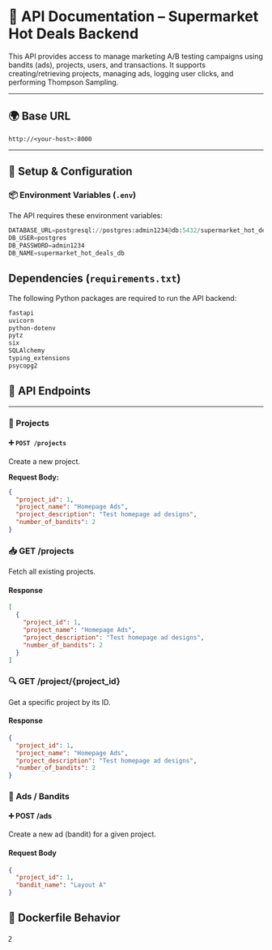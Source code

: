 # 📘 API Documentation – Supermarket Hot Deals Backend

This API provides access to manage marketing A/B testing campaigns using bandits (ads), projects, users, and transactions. It supports creating/retrieving projects, managing ads, logging user clicks, and performing Thompson Sampling.

---

## 🌍 Base URL
```
http://<your-host>:8000
```

---


## 🚀 Setup & Configuration

### 📦 Environment Variables (`.env`)

The API requires these environment variables:

```python
DATABASE_URL=postgresql://postgres:admin1234@db:5432/supermarket_hot_deals_db
DB_USER=postgres
DB_PASSWORD=admin1234
DB_NAME=supermarket_hot_deals_db
```
## Dependencies (`requirements.txt`)

The following Python packages are required to run the API backend:

```txt
fastapi
uvicorn
python-dotenv
pytz
six
SQLAlchemy
typing_extensions
psycopg2
```
 ## 📁 API Endpoints

---

### 📌 Projects

#### ➕ `POST /projects`
Create a new project.

**Request Body:**
```json
{
  "project_id": 1,
  "project_name": "Homepage Ads",
  "project_description": "Test homepage ad designs",
  "number_of_bandits": 2
}
```

### 📥 GET /projects

Fetch all existing projects.

#### Response

```json
[
  {
    "project_id": 1,
    "project_name": "Homepage Ads",
    "project_description": "Test homepage ad designs",
    "number_of_bandits": 2
  }
]
```

### 🔍 GET /project/{project_id}

Get a specific project by its ID.

#### Response

```json
{
  "project_id": 1,
  "project_name": "Homepage Ads",
  "project_description": "Test homepage ad designs",
  "number_of_bandits": 2
}
```
### 📢 Ads / Bandits

#### ➕ POST /ads

Create a new ad (bandit) for a given project.

#### Request Body

```json
{
  "project_id": 1,
  "bandit_name": "Layout A"
}
```
## 🐳 Dockerfile Behavior
շ
